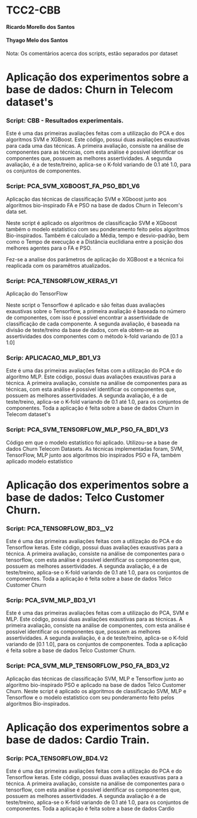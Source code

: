 # TCC2-CBB

#### Ricardo Morello dos Santos
#### Thyago Melo dos Santos

Nota: Os comentários acerca dos scripts, estão separados por dataset

# Aplicação dos experimentos sobre a base de dados: Churn in Telecom dataset's

### Script: CBB - Resultados experimentais.

Este é uma das primeiras avaliações feitas com a utilização do PCA e dos algoritmos SVM e XGBoost.
Este código, possui duas avaliações exaustivas para cada uma das técnicas.
A primeira avaliação, consiste na análise de componentes para as técnicas, com esta análise é possível identificar os componentes que, possuem as melhores assertividades. A segunda avaliação, é a de teste/treino, aplica-se o K-fold variando de 0.1 até 1.0, para os conjuntos de componentes.

### Script: PCA_SVM_XGBOOST_FA_PSO_BD1_V6

Aplicação das técnicas de classificação SVM e XGboost junto aos algoritmos bio-inspirado FA e PSO na base de dados Churn in Telecom's data set.

Neste script é aplicado os algoritmos de classificação SVM e XGboost também o modelo estatístico
com seu ponderamento feito pelos algoritmos Bio-inspirados.
Também é calculado a Média, tempo e desvio-padrão, bem como o Tempo de execução e a Distância euclidiana 
entre a posição dos melhores agentes para o FA e PSO.

Fez-se a analise dos parâmetros de aplicação do XGBoost e a técnica foi reaplicada com os paramêtros atualizados.

### Script: PCA_TENSORFLOW_KERAS_V1

Aplicação do TensorFlow 

Neste script o Tensorflow é aplicado e são feitas duas avaliações exaustivas sobre o Tensorflow, a primeira avaliação é baseada no número de componentes, com isso é possível encontrar a assertividade de classificação de cada componente.
A segunda avaliação, é baseada na divisão de teste/treino da base de dados, com ela obtem-se as assertividades dos componentes com o método k-fold variando de [0.1 a 1.0]

### Scrip: APLICACAO_MLP_BD1_V3

Este é uma das primeiras avaliações feitas com a utilização do PCA e do algoritmo MLP. Este código, possui duas avaliações exaustivas para a técnica. A primeira avaliação, consiste na análise de componentes para as técnicas, com esta análise é possível identificar os componentes que, possuem as melhores assertividades. A segunda avaliação, é a de teste/treino, aplica-se o K-fold variando de 0.1 até 1.0, para os conjuntos de componentes. Toda a aplicação é feita sobre a base de dados Churn in Telecom dataset's

### Script: PCA_SVM_TENSORFLOW_MLP_PSO_FA_BD1_V3

Código em que o modelo estatístico foi aplicado.
Utilizou-se a base de dados Churn Telecom Datasets.
As técnicas implementadas foram, SVM, TensorFlow, MLP junto aos algoritmos bio inspirados PSO e FA, também aplicado modelo estatístico

# Aplicação dos experimentos sobre a base de dados: Telco Customer Churn.

### Script: PCA_TENSORFLOW_BD3__V2

Este é uma das primeiras avaliações feitas com a utilização do PCA e do Tensorflow keras. Este código, possui duas avaliações exaustivas para a técnica. A primeira avaliação, consiste na análise de componentes para o tensorflow, com esta análise é possível identificar os componentes que, possuem as melhores assertividades. A segunda avaliação, é a de teste/treino, aplica-se o K-fold variando de 0.1 até 1.0, para os conjuntos de componentes. Toda a aplicação é feita sobre a base de dados Telco Customer Churn

### Scrip: PCA_SVM_MLP_BD3_V1

Este é uma das primeiras avaliações feitas com a utilização do PCA, SVM e MLP. Este código, possui duas avaliações exaustivas para as técnicas. A primeira avaliação, consiste na análise de componentes, com esta análise é possível identificar os componentes que, possuem as melhores assertividades. A segunda avaliação, é a de teste/treino, aplica-se o K-fold variando de [0.1 1.0], para os conjuntos de componentes. Toda a aplicação é feita sobre a base de dados Telco Customer Churn.

### Script: PCA_SVM_MLP_TENSORFLOW_PSO_FA_BD3_V2

Aplicação das técnicas de classificação SVM, MLP e Tensorflow junto ao algoritmo bio-inspirado PSO e aplicado na base de dados Telco Customer Churn.
Neste script é aplicado os algoritmos de classificação SVM, MLP e Tensorflow e o modelo estatístico com seu ponderamento feito pelos algoritmos Bio-inspirados.


# Aplicação dos experimentos sobre a base de dados: Cardio Train.

### Scrip: PCA_TENSORFLOW_BD4.V2

Este é uma das primeiras avaliações feitas com a utilização do PCA e do Tensorflow keras. Este código, possui duas avaliações exaustivas para a técnica. A primeira avaliação, consiste na análise de componentes para o tensorflow, com esta análise é possível identificar os componentes que, possuem as melhores assertividades. A segunda avaliação é a de teste/treino, aplica-se o K-fold variando de 0.1 até 1.0, para os conjuntos de componentes. Toda a aplicação é feita sobre a base de dados Cardio
